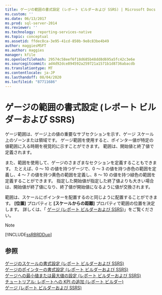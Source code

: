 ```yaml
---
title: ゲージの範囲の書式設定 (レポート ビルダーおよび SSRS) | Microsoft Docs
ms.custom: ''
ms.date: 06/13/2017
ms.prod: sql-server-2014
ms.reviewer: ''
ms.technology: reporting-services-native
ms.topic: conceptual
ms.assetid: ffdec8ca-3e95-41cd-850b-9e8c83be4b49
author: maggiesMSFT
ms.author: maggies
manager: kfile
ms.openlocfilehash: 29574c58eef6f18d685b48dd8d695a5fc42c3e6e
ms.sourcegitcommit: ad4d92dce894592a259721a1571b1d8736abacdb
ms.translationtype: MT
ms.contentlocale: ja-JP
ms.lasthandoff: 08/04/2020
ms.locfileid: "87711686"
---
```

# <a name="formatting-ranges-on-a-gauge-report-builder-and-ssrs"></a>ゲージの範囲の書式設定 (レポート ビルダーおよび SSRS)
  ゲージ範囲は、ゲージ上の値の重要なサブセクションを示す、ゲージ スケール上のゾーンまたは領域です。 ゲージ範囲を使用すると、ポインター値が特定の値範囲に入る時期を視覚的に示すことができます。 範囲は、開始値と終了値で定義されます。  
  
 また、範囲を使用して、ゲージのさまざまなセクションを定義することもできます。 たとえば、0 ～ 10 の値を持つゲージで、0 ～ 3 の値を持つ赤色の範囲を定義し、4 ～ 7 の値を持つ黄色の範囲を定義し、8 ～ 10 の値を持つ緑色の範囲を定義することができます。 指定した開始値が指定した終了値よりも大きい場合は、開始値が終了値になり、終了値が開始値になるように値が交換されます。  
  
 範囲は、スケールにポインターを配置するのと同じように配置することができます。 **[位置]** プロパティと **[スケールからの距離]** プロパティで範囲の位置を決定します。 詳しくは、「 [ゲージ &#40;レポート ビルダーおよび SSRS&#41;](gauges-report-builder-and-ssrs.md)」をご覧ください。  
  
> [!NOTE]  
>  [!INCLUDE[ssRBRDDup](../../includes/ssrbrddup-md.md)]  
  
## <a name="see-also"></a>参照  
 [ゲージのスケールの書式設定 &#40;レポート ビルダーおよび SSRS&#41;](formatting-scales-on-a-gauge-report-builder-and-ssrs.md)   
 [ゲージのポインターの書式設定 &#40;レポート ビルダーおよび SSRS&#41;](formatting-pointers-on-a-gauge-report-builder-and-ssrs.md)   
 [ゲージへの最小値または最大値の設定 &#40;レポート ビルダーおよび SSRS&#41;](set-a-minimum-or-maximum-on-a-gauge-report-builder-and-ssrs.md)   
 [チュートリアル: レポートへの KPI の追加 &#40;レポート ビルダー&#41;](../tutorial-adding-a-kpi-to-your-report-report-builder.md)   
 [ゲージ (レポート ビルダーおよび SSRS)](gauges-report-builder-and-ssrs.md)  
  
  
